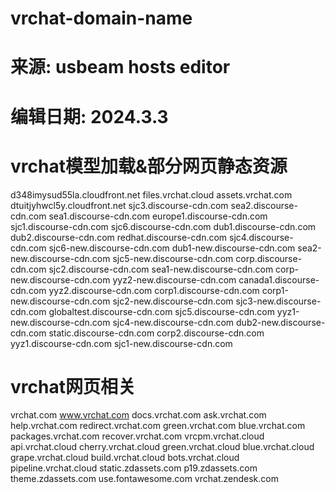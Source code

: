 # vrchat-domain-name

# 来源: usbeam hosts editor
# 编辑日期: 2024.3.3

# vrchat模型加载&部分网页静态资源
d348imysud55la.cloudfront.net
files.vrchat.cloud
assets.vrchat.com
dtuitjyhwcl5y.cloudfront.net
sjc3.discourse-cdn.com
sea2.discourse-cdn.com
sea1.discourse-cdn.com
europe1.discourse-cdn.com
sjc1.discourse-cdn.com
sjc6.discourse-cdn.com
dub1.discourse-cdn.com
dub2.discourse-cdn.com
redhat.discourse-cdn.com
sjc4.discourse-cdn.com
sjc6-new.discourse-cdn.com
dub1-new.discourse-cdn.com
sea2-new.discourse-cdn.com
sjc5-new.discourse-cdn.com
corp.discourse-cdn.com
sjc2.discourse-cdn.com
sea1-new.discourse-cdn.com
corp-new.discourse-cdn.com
yyz2-new.discourse-cdn.com
canada1.discourse-cdn.com
yyz2.discourse-cdn.com
corp1.discourse-cdn.com
corp1-new.discourse-cdn.com
sjc2-new.discourse-cdn.com
sjc3-new.discourse-cdn.com
globaltest.discourse-cdn.com
sjc5.discourse-cdn.com
yyz1-new.discourse-cdn.com
sjc4-new.discourse-cdn.com
dub2-new.discourse-cdn.com
static.discourse-cdn.com
corp2.discourse-cdn.com
yyz1.discourse-cdn.com
sjc1-new.discourse-cdn.com

# vrchat网页相关
vrchat.com
www.vrchat.com
docs.vrchat.com
ask.vrchat.com
help.vrchat.com
redirect.vrchat.com
green.vrchat.com
blue.vrchat.com
packages.vrchat.com
recover.vrchat.com
vrcpm.vrchat.cloud
api.vrchat.cloud
cherry.vrchat.cloud
green.vrchat.cloud
blue.vrchat.cloud
grape.vrchat.cloud
build.vrchat.cloud
bots.vrchat.cloud
pipeline.vrchat.cloud
static.zdassets.com
p19.zdassets.com
theme.zdassets.com
use.fontawesome.com
vrchat.zendesk.com
